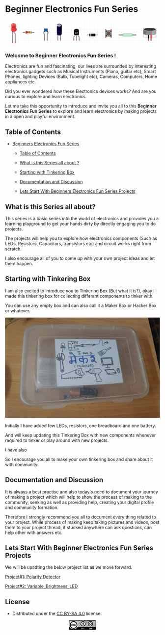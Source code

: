 # Beginner Electronics Fun Series

<p align="center">
  <img src="assets/images/components_banner.png">
</p>

### **Welcome to Beginner Electronics Fun Series !**

Electronics are fun and fascinating, our lives are surrounded by interesting electronics gadgets such as Musical Instruments (Piano, guitar etc), Smart Phones, lighting Devices (Bulb, Tubelight etc), Cameras, Computers, Home appliances etc.

Did you ever wondered how these Electronics devices works? And are you curious to explore and learn electronics.

Let me take this opportunity to introduce and invite you all to this **Beginner Electronics Fun Series** to explore and learn electronics by making projects in a open and playful environment.

## Table of Contents
- [Beginners Electronics Fun Series](#beginners-electronics-fun-series)

  - [Table of Contents](#table-of-contents)

  - [What is this Series all about ?](#what-is-this-series-all-about-?)

  - [Starting with Tinkering Box](#starting-with-tinkering-box)

  - [Documentation and Discussion](#documentation-and-discussion)

  - [Lets Start With Beginners Electronics Fun Series Projects](#lets-start-with-beginners-electronics-fun-series-projects)

## What is this Series all about?

This series is a basic series into the world of electronics and provides you a learning playground to get your hands dirty by directly engaging you to do projects.

The projects will help you to explore how electronics components (Such as LEDs, Resistors, Capacitors, transistors etc) and circuit works right from scratch.

I also encourage all of you to come up with your own project ideas and let them happen.

## Starting with Tinkering Box

I am also excited to introduce you to Tinkering Box (But what it is?), okay i made this tinkering box for collecting different components to tinker with.

You can use any empty box and can also call it a Maker Box or Hacker Box or whatever.

<p align="center">
  <img src="assets/images/tinkering_box.jpg">
</p>


Initially I have added few LEDs, resistors, one breadboard and one battery. 

And will keep updating this Tinkering Box with new components whenever required to tinker or play around with new projects. 

I have also

So I encourage you all to make your own tinkering box and share about it with community.

## Documentation and Discussion

It is always a best practise and also today's need to document your journey of making a project which will help to show the process of making to the community, seeking as well as providing help, creating your digital profile and community formation.

Therefore I strongly recommend you all to document every thing related to your project. While process of making keep taking pictures and videos, post them to your project thread, if stucked anywhere can ask questions, can help other with answers etc.

## Lets Start With Beginner Electronics Fun Series Projects

We will be upadting the below project list as we move forward.

[Project#1: Polarity Detector](https://github.com/ashishkumarpardeshi/Beginner_Electronics_Fun_Series/blob/master/Project%231_Polarity_Detector.md)

[Project#2: Variable_Brightness_LED](https://github.com/ashishkumarpardeshi/Beginner_Electronics_Fun_Series/blob/master/Project%232_Variable_Brightness_LED.md)



## License


- Distributed under the  [CC BY-SA 4.0](https://creativecommons.org/licenses/by-sa/4.0/) license.
<p align="center">
  <img src="assets/images/CC-SA.png">
</p>


